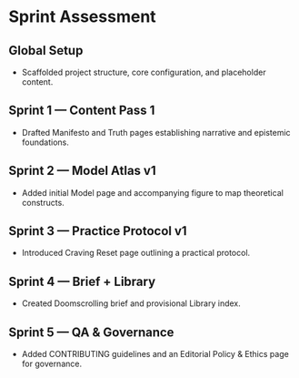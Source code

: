 # Sprint Assessment

## Global Setup
- Scaffolded project structure, core configuration, and placeholder content.

## Sprint 1 — Content Pass 1
- Drafted Manifesto and Truth pages establishing narrative and epistemic foundations.

## Sprint 2 — Model Atlas v1
- Added initial Model page and accompanying figure to map theoretical constructs.

## Sprint 3 — Practice Protocol v1
- Introduced Craving Reset page outlining a practical protocol.

## Sprint 4 — Brief + Library
- Created Doomscrolling brief and provisional Library index.

## Sprint 5 — QA & Governance
- Added CONTRIBUTING guidelines and an Editorial Policy & Ethics page for governance.
